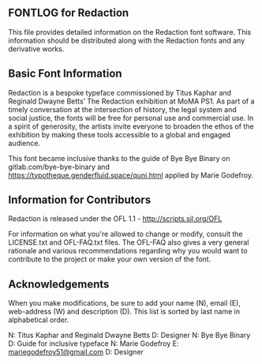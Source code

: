 FONTLOG for Redaction
-------------------

This file provides detailed information on the Redaction font software.
This information should be distributed along with the Redaction fonts
and any derivative works.


Basic Font Information
--------------------------

Redaction is a bespoke typeface commissioned by Titus Kaphar and Reginald Dwayne Betts’ The Redaction exhibition at MoMA PS1. As part of a timely conversation at the intersection of history, the legal system and social justice, the fonts will be free for personal use and commercial use. In a spirit of generosity, the artists invite everyone to broaden the ethos of the exhibition by making these tools accessible to a global and engaged audience. 

This font became inclusive thanks to the guide of Bye Bye Binary on gitlab.com/bye-bye-binary and https://typotheque.genderfluid.space/quni.html applied by Marie Godefroy.

Information for Contributors
--------------------------

Redaction is released under the OFL 1.1 - http://scripts.sil.org/OFL

For information on what you're allowed to change or modify, consult the LICENSE.txt and OFL-FAQ.txt files. The OFL-FAQ also gives a very general rationale and various recommendations regarding why you would want to contribute to the project or make your own version of the font.

Acknowledgements
--------------------------

When you make modifications, be sure to add your name (N), email (E), web-address (W) and description (D). This list is sorted by last name in alphabetical order.

N: Titus Kaphar and Reginald Dwayne Betts D: Designer
N: Bye Bye Binary D: Guide for inclusive typeface
N: Marie Godefroy E: mariegodefroy51@gmail.com D: Designer